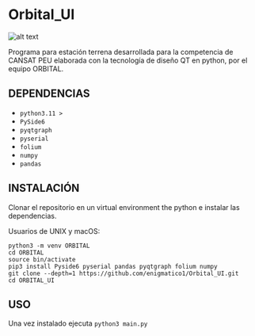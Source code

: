 # Orbital_UI
<span>![alt text](https://github.com/enigmatico1/Orbital_UI/blob/main/ORBITAL_UI.png)</span> 

Programa para estación terrena desarrollada para la competencia de CANSAT PEU elaborada con la tecnología de diseño QT en python, por el equipo ORBITAL. 

## DEPENDENCIAS 

- `python3.11 >` 
- `PySide6` 
- `pyqtgraph` 
- `pyserial` 
- `folium` 
- `numpy` 
- `pandas` 

## INSTALACIÓN

Clonar el repositorio en un virtual environment the python e instalar las dependencias.

Usuarios de UNIX y macOS: 

```
python3 -m venv ORBITAL 
cd ORBITAL 
source bin/activate 
pip3 install Pyside6 pyserial pandas pyqtgraph folium numpy 
git clone --depth=1 https://github.com/enigmatico1/Orbital_UI.git 
cd ORBITAL_UI
```

## USO 

Una vez instalado ejecuta `python3 main.py` 


